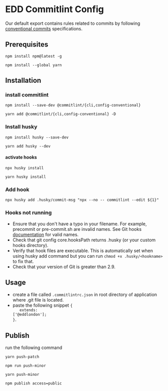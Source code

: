 # EDD Commitlint Config

Our default export contains rules related to commits by following [conventional commits](https://www.conventionalcommits.org/en/v1.0.0/)
specifications.

## Prerequisites

`npm install npm@latest -g`

`npm install --global yarn`

## Installation

### install commitlint

`npm install --save-dev @commitlint/{cli,config-conventional}`

`yarn add @commitlint/{cli,config-conventional} -D`

### Install husky

`npm install husky --save-dev`

`yarn add husky --dev`

#### activate hooks

`npx husky install`

`yarn husky install`

### Add hook

`npx husky add .husky/commit-msg "npx --no -- commitlint --edit ${1}"`

### Hooks not running

- Ensure that you don't have a typo in your filename. For example, precommit or pre-commit.sh are invalid names. See Git hooks [documentation](https://git-scm.com/docs/githooks) for valid names.
- Check that git config core.hooksPath returns .husky (or your custom hooks directory).
- Verify that hook files are executable. This is automatically set when using husky add command but you can run `chmod +x .husky/<hookname>` to fix that.
- Check that your version of Git is greater than 2.9.

## Usage

- create a file called `.commitlintrc.json` in root directory of application where .git file is located.
- paste the following snippet <code>{<br/> &nbsp;&nbsp;extends: ['@eddlondon'];<br/>}</code>.

## Publish

run the following command <br/>

`yarn push-patch`

`npm run push-minor`

`yarn push-minor`

`npm publish access=public`
